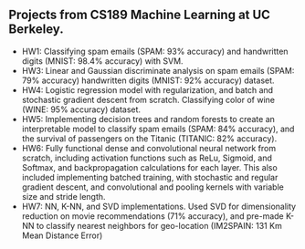 ## Projects from CS189 Machine Learning at UC Berkeley.

- HW1: Classifying spam emails (SPAM: 93% accuracy) and handwritten digits (MNIST: 98.4% accuracy) with SVM.
- HW3: Linear and Gaussian discriminate analysis on spam emails (SPAM: 79% accuracy) handwritten digits (MNIST: 92% accuracy) dataset.
- HW4: Logistic regression model with regularization, and batch and stochastic gradient descent from scratch. Classifying color of wine (WINE: 95% accuracy) dataset.
- HW5: Implementing decision trees and random forests to create an interpretable model to classify spam emails (SPAM: 84% accuracy), and the survival of passengers on the Titanic (TITANIC: 82% accuracy).
- HW6: Fully functional dense and convolutional neural network from scratch, including activation functions such as ReLu, Sigmoid, and Softmax, and backpropagation calculations for each layer. This also included implementing batched training, with stochastic and regular gradient descent, and convolutional and pooling kernels with variable size and stride length.
- HW7: NN, K-NN, and SVD implementations. Used SVD for dimensionality reduction on movie recommendations (71% accuracy), and pre-made K-NN to classify nearest neighbors for geo-location (IM2SPAIN: 131 Km Mean Distance Error)
